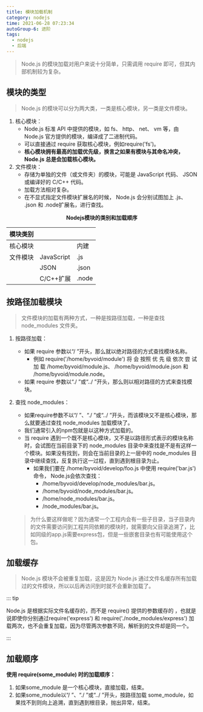 ```yaml
---
title: 模块加载机制
category: nodejs
time: 2021-06-28 07:23:34
autoGroup-6: 进阶
tags:
  - nodejs
  - 后端
---
```


> Node.js 的模块加载对用户来说十分简单，只需调用 require 即可，但其内部机制较为复杂。  

## 模块的类型

> Node.js 的模块可以分为两大类，一类是核心模块，另一类是文件模块。  

1. 核心模块：
   - Node.js 标准 API 中提供的模块，如 fs、 http、 net、 vm 等，由 Node.js 官方提供的模块，编译成了二进制代码。
   - 可以直接通过 require 获取核心模块，例如require('fs')。
   - **核心模块拥有最高的加载优先级，换言之如果有模块与其命名冲突，Node.js 总是会加载核心模块。**  
2. 文件模块：
   - 存储为单独的文件（或文件夹）的模块，可能是 JavaScript 代码、 JSON 或编译好的 C/C++ 代码。
   - 加载方法相对复杂。
   - 在不显式指定文件模块扩展名的时候， Node.js 会分别试图加上 .js、 .json 和 .node扩展名，进行查找。

<div style="text-align: center;font-weight: bold">Nodejs模块的类别和加载顺序</div>

| 模块类别 |            |       |
| -------- | ---------- | ----- |
| 核心模块 |            | 内建  |
| 文件模块 | JavaScript | .js   |
|          | JSON       | .json |
|          | C/C++扩展  | .node |

## 按路径加载模块

> 文件模块的加载有两种方式，一种是按路径加载，一种是查找 node_modules 文件夹。  

1. 按路径加载：

   - 如果 require 参数以“/ ”开头，那么就以绝对路径的方式查找模块名称。
     - 例如 require('/home/byvoid/module') 将 会 按照 优 先 级 依次 尝 试 加 载 /home/byvoid/module.js、 /home/byvoid/module.json 和 /home/byvoid/module.node。
   -  如果 require 参数以“./ ”或“../ ”开头，那么则以相对路径的方式来查找模块。

2. 查找 node_modules：

   - 如果require参数不以“/ ”、“./ ”或“../ ”开头，而该模块又不是核心模块，那么就要通过查找 node_modules 加载模块了。
   - 我们通常引入的npm包就是以这种方式加载的。
   - 当 require 遇到一个既不是核心模块，又不是以路径形式表示的模块名称时，会试图在当前目录下的 node_modules 目录中来查找是不是有这样一个模块。如果没有找到，则会在当前目录的上一层中的 node_modules 目录中继续查找，反复执行这一过程，直到遇到根目录为止。  
     - 如果我们要在 /home/byvoid/develop/foo.js 中使用 require('bar.js') 命令， Node.js会依次查找：  
       - /home/byvoid/develop/node_modules/bar.js。
       - /home/byvoid/node_modules/bar.js。
       - /home/node_modules/bar.js。
       - /node_modules/bar.js。

   > 为什么要这样做呢？因为通常一个工程内会有一些子目录，当子目录内的文件需要访问到工程共同依赖的模块时，就需要向父目录追溯了，比如同级的app.js需要express包，但是一些嵌套目录也有可能使用这个包。

## 加载缓存

> Node.js 模块不会被重复加载，这是因为 Node.js 通过文件名缓存所有加载过的文件模块，所以以后再访问到时就不会重新加载了。

::: tip

Node.js 是根据实际文件名缓存的，而不是 require() 提供的参数缓存的 ，也就是说即使你分别通过require('express') 和 require('./node_modules/express') 加载两次，也不会重复加载，因为尽管两次参数不同，解析到的文件却是同一个。  

:::

## 加载顺序  

**使用 require(some_module) 时的加载顺序：**  

1. 如果some_module 是一个核心模块，直接加载，结束。  
2. 如果some_module以“/ ”、“./ ”或“../ ”开头，按路径加载 some_module，如果找不到则向上追溯，直到遇到根目录，抛出异常，结束。  

